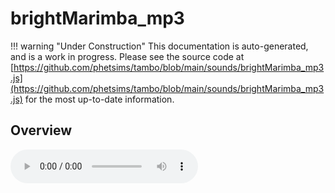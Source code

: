 # brightMarimba_mp3

!!! warning "Under Construction"
    This documentation is auto-generated, and is a work in progress. Please see the source code at
    [https://github.com/phetsims/tambo/blob/main/sounds/brightMarimba_mp3.js](https://github.com/phetsims/tambo/blob/main/sounds/brightMarimba_mp3.js) for the most up-to-date information.

## Overview


<audio controls id="doc-audio">
<script type="module">
import { brightMarimba_mp3 } from '/lib/scenerystack.esm.min.js';
import { audioBufferToURL } from '/js/audioBufferToURL.js';

brightMarimba_mp3.audioBufferProperty.lazyLink( async audioBuffer => {
  document.querySelector( '#doc-audio' ).src = await audioBufferToURL( audioBuffer );
} );
</script>



## Source Code

See the source for [brightMarimba_mp3.js](https://github.com/phetsims/tambo/blob/main/sounds/brightMarimba_mp3.js) in the [tambo](https://github.com/phetsims/tambo) repository.
